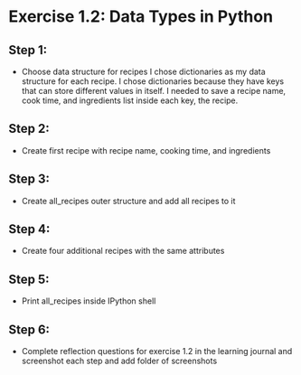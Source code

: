 # Exercise 1.2: Data Types in Python

## Step 1: 
- Choose data structure for recipes
    I chose dictionaries as my data structure for each recipe. I chose dictionaries because they have keys that can store different values in itself. I needed to save a recipe name, cook time, and ingredients list inside each key, the recipe.
## Step 2: 
- Create first recipe with recipe name, cooking time, and ingredients
## Step 3: 
- Create all_recipes outer structure and add all recipes to it
## Step 4: 
- Create four additional recipes with the same attributes
## Step 5: 
- Print all_recipes inside IPython shell
## Step 6: 
- Complete reflection questions for exercise 1.2 in the learning journal and screenshot each step and add folder of screenshots